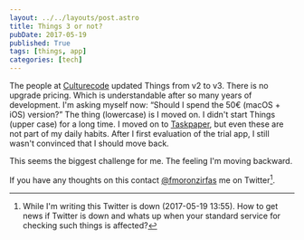 ```yaml
---
layout: ../../layouts/post.astro
title: Things 3 or not?
pubDate: 2017-05-19
published: True
tags: [things, app]
categories: [tech]
---
```


The people at [Culturecode][culturedcode] updated Things from v2 to v3. There is no upgrade pricing. Which is understandable after so many years of development. I'm asking myself now: “Should I spend the 50€ (macOS + iOS) version?” The thing (lowercase) is I moved on. I didn't start Things (upper case) for a long time. I moved on to [Taskpaper][taskpaper], but even these are not part of my daily habits. After I first evaluation of the trial app, I still wasn't convinced that I should move back.

This seems the biggest challenge for me. The feeling I'm moving backward.

If you have any thoughts on this contact [@fmoronzirfas][twitter] me on Twitter[^1].

[^1]: While I'm writing this Twitter is down (2017-05-19 13:55). How to get news if Twitter is down and whats up when your standard service for checking such things is affected?

<!-- links -->

[culturedcode]: https://culturedcode.com/things/
[taskpaper]: https://www.taskpaper.com/
[twitter]: https://twitter.com/fmoronzirfas
